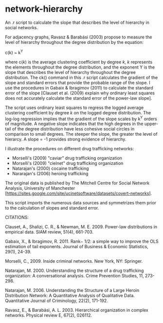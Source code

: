 # network-hierarchy

An .r script to calculate the slope that describes the level of hierarchy in social networks. 

For adjacency graphs, Ravasz & Barabási (2003) propose to measure the level of hierarchy throughout the degree distribution by the equation:

c(k) ~ k<sup>Y</sup>

where c(*k*) is the average clustering coefficient by degree *k*, *k* represents the elements throughout the degree distribution, and the exponent Y is the slope that describes the level of hierarchy throughout the degree distribution. The ck() command in this .r script calculates the gradient of the slope and standard errors that provide the probable range of the slope. I use the procedures in Gabaix & Ibragimov (2011) to calculate the standard error of the slope [Clauset et al. (2009) explain why ordinary least squares does not accurately calculate the standard error of the power-law slope].

The script uses ordinary least squares to regress the logged average clustering coefficient by degree *k* on the logged degree distribution. The log-log regression implies that the gradient of the slope scales by k<sup>Y</sup> orders of magnitude. A negative slope indicates that the high degrees in the upper-tail of the degree distribution have less cohesive social circles in comparison to small degrees. The steeper the slope, the greater the level of hierarcy. A slope = -1 provides strong evidence of hierarchy.

I illustrate the procedures on different drug trafficking networks:

  - Morselli's  (2009) "caviar" drug trafficking organization 
  - Morselli's  (2009) "cielnet" drug trafficking organization
  - Natarajan's (2000) cocaine trafficking
  - Nararajan's (2006) heroing trafficking

The original data is published by The Mitchell Centre for Social Network Analysis, University of Manchester [https://sites.google.com/site/ucinetsoftware/datasets/covert-networks].

This script imports the numerous data sources and symmetrizes them prior to the calculation of slopes and standard error.



CITATIONS:

Clauset, A., Shalizi, C. R., & Newman, M. E. 2009. Power-law distributions in empirical data. SIAM review, 51(4), 661-703.

Gabaix, X., & Ibragimov, R. 2011. Rank− 1/2: a simple way to improve the OLS estimation of tail exponents. Journal of Business & Economic Statistics, 29(1), 24-39.

Morselli, C., 2009. Inside criminal networks. New York, NY: Springer.

Natarajan, M. 2000. Understanding the structure of a drug trafficking organization: A conversational analysis. Crime Prevention Studies, 11, 273-298.

Natarajan, M. 2006. Understanding the Structure of a Large Heroin Distribution Network: A Quantitative Analysis of Qualitative Data. Quantitative Journal of Criminology, 22(2), 171-192.

Ravasz, E., & Barabási, A. L. 2003. Hierarchical organization in complex networks. Physical review E, 67(2), 026112.
